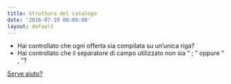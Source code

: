 ```yaml
---
title: Struttura del catalogo
date: '2016-07-19 00:00:00'
layout: default
---
```

* Hai controllato che ogni offerta sia compilata su un’unica riga?
* Hai controllato che il separatore di campo utilizzato non sia “ ; ” oppure “ , ”?

[Serve aiuto?](http://)
